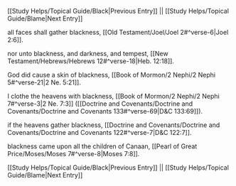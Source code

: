 [[Study Helps/Topical Guide/Black|Previous Entry]]  ||  [[Study Helps/Topical Guide/Blame|Next Entry]]

 all faces shall gather blackness, [[Old Testament/Joel/Joel 2#^verse-6|Joel 2:6]].

 nor unto blackness, and darkness, and tempest, [[New Testament/Hebrews/Hebrews 12#^verse-18|Heb. 12:18]].

 God did cause a skin of blackness, [[Book of Mormon/2 Nephi/2 Nephi 5#^verse-21|2 Ne. 5:21]].

 I clothe the heavens with blackness, [[Book of Mormon/2 Nephi/2 Nephi 7#^verse-3|2 Ne. 7:3]] ([[Doctrine and Covenants/Doctrine and Covenants/Doctrine and Covenants 133#^verse-69|D&C 133:69]]).

 if the heavens gather blackness, [[Doctrine and Covenants/Doctrine and Covenants/Doctrine and Covenants 122#^verse-7|D&C 122:7]].

 blackness came upon all the children of Canaan, [[Pearl of Great Price/Moses/Moses 7#^verse-8|Moses 7:8]].

[[Study Helps/Topical Guide/Black|Previous Entry]]  ||  [[Study Helps/Topical Guide/Blame|Next Entry]]